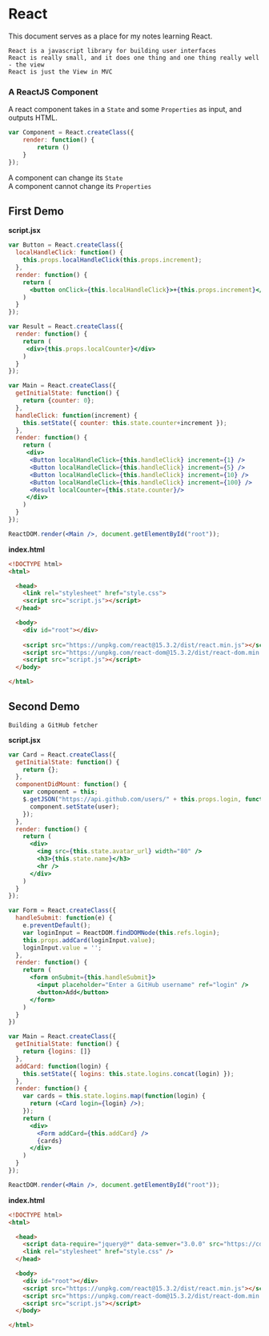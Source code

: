 # React

This document serves as a place for my notes learning React.

`React is a javascript library for building user interfaces`<br />
`React is really small, and it does one thing and one thing really well - the view`<br />
`React is just the View in MVC`


### A ReactJS Component

A react component takes in a `State` and some `Properties` as input, and outputs HTML.

```js
var Component = React.createClass({
	render: function() {
		return ()
	}
});
```

A component can change its `State`<br />
A component cannot change its `Properties`

## First Demo

**script.jsx**

```jsx
var Button = React.createClass({
  localHandleClick: function() {
    this.props.localHandleClick(this.props.increment);
  },
  render: function() {
    return (
      <button onClick={this.localHandleClick}>+{this.props.increment}</button>  
    )
  }
});

var Result = React.createClass({
  render: function() {
    return (
     <div>{this.props.localCounter}</div> 
    )
  }
});

var Main = React.createClass({
  getInitialState: function() {
    return {counter: 0};
  },
  handleClick: function(increment) {
    this.setState({ counter: this.state.counter+increment });
  },
  render: function() {
    return (
     <div>
      <Button localHandleClick={this.handleClick} increment={1} />
      <Button localHandleClick={this.handleClick} increment={5} />
      <Button localHandleClick={this.handleClick} increment={10} />
      <Button localHandleClick={this.handleClick} increment={100} />
      <Result localCounter={this.state.counter}/>
     </div>
    )
  }
});

ReactDOM.render(<Main />, document.getElementById("root"));
```

**index.html**

```html
<!DOCTYPE html>
<html>

  <head>
    <link rel="stylesheet" href="style.css">
    <script src="script.js"></script>
  </head>

  <body>
    <div id="root"></div>
    
    <script src="https://unpkg.com/react@15.3.2/dist/react.min.js"></script>
    <script src="https://unpkg.com/react-dom@15.3.2/dist/react-dom.min.js"></script>
    <script src="script.js"></script>
  </body>

</html>
```

## Second Demo

`Building a GitHub fetcher`

**script.jsx**

```jsx
var Card = React.createClass({
  getInitialState: function() {
    return {};
  },
  componentDidMount: function() {
    var component = this;
    $.getJSON("https://api.github.com/users/" + this.props.login, function(user) {
      component.setState(user);
    });
  },
  render: function() {
    return (
      <div>
        <img src={this.state.avatar_url} width="80" />
        <h3>{this.state.name}</h3>
        <hr />
      </div>
    )
  }
});

var Form = React.createClass({
  handleSubmit: function(e) {
    e.preventDefault();
    var loginInput = ReactDOM.findDOMNode(this.refs.login);
    this.props.addCard(loginInput.value);
    loginInput.value = '';
  },
  render: function() {
    return (
      <form onSubmit={this.handleSubmit}>
        <input placeholder="Enter a GitHub username" ref="login" />
        <button>Add</button>
      </form>
    )
  }
})

var Main = React.createClass({
  getInitialState: function() {
    return {logins: []}
  },
  addCard: function(login) {
    this.setState({ logins: this.state.logins.concat(login) });
  },
  render: function() {
    var cards = this.state.logins.map(function(login) {
      return (<Card login={login} />);
    });
    return (
      <div>
        <Form addCard={this.addCard} />
        {cards}
      </div>
    )
  }
});

ReactDOM.render(<Main />, document.getElementById("root"));
```

**index.html**

```html
<!DOCTYPE html>
<html>

  <head>
    <script data-require="jquery@*" data-semver="3.0.0" src="https://cdnjs.cloudflare.com/ajax/libs/jquery/3.0.0/jquery.js"></script>
    <link rel="stylesheet" href="style.css" />
  </head>

  <body>
    <div id="root"></div>
    <script src="https://unpkg.com/react@15.3.2/dist/react.min.js"></script>
    <script src="https://unpkg.com/react-dom@15.3.2/dist/react-dom.min.js"></script>
    <script src="script.js"></script>
  </body>

</html>
```